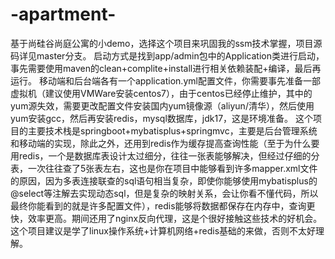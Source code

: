 # -apartment-
基于尚硅谷尚庭公寓的小demo，选择这个项目来巩固我的ssm技术掌握，项目源码详见master分支。
启动方式是找到app/admin包中的Application类进行启动，事先需要使用maven的clean+complite+install进行相关依赖装配+编译，最后再运行。
移动端和后台端各有一个application.yml配置文件，你需要事先准备一部虚拟机（建议使用VMWare安装centos7），由于centos已经停止维护，其中的yum源失效，需要更改配置文件安装国内yum镜像源（aliyun/清华），然后使用yum安装gcc，然后再安装redis，mysql数据库，jdk17，这是环境准备。
这个项目的主要技术栈是springboot+mybatisplus+springmvc，主要是后台管理系统和移动端的实现，除此之外，还用到redis作为缓存提高查询性能（至于为什么要用redis，一个是数据库表设计太过细分，往往一张表能够解决，但经过仔细的分表，一次往往查了5张表左右，这也是你在项目中能够看到许多mapper.xml文件的原因，因为多表连接联查的sql语句相当复杂，即使你能够使用mybatisplus的@select等注解去实现动态sql，但是复杂的映射关系，会让你看不懂代码，所以最终你能看到的就是许多配置文件），redis能够将数据都保存在内存中，查询更快，效率更高。期间还用了nginx反向代理，这是个很好接触这些技术的好机会。
这个项目建议是学了linux操作系统+计算机网络+redis基础的来做，否则不太好理解。
